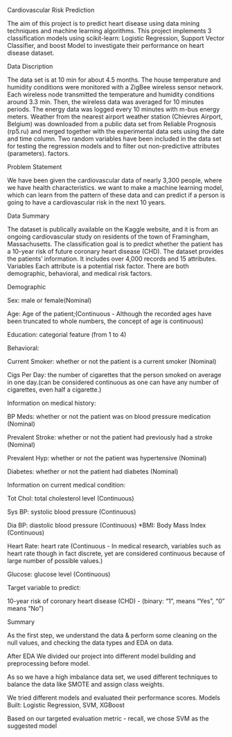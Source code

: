 Cardiovascular Risk Prediction

The aim of this project is to predict heart disease using data mining techniques and machine learning algorithms. This project implements 3 classification models using scikit-learn: Logistic Regression, Support Vector Classifier, and boost Model to investigate their performance on heart disease dataset.

Data Discription

The data set is at 10 min for about 4.5 months. The house temperature and humidity conditions were monitored with a ZigBee wireless sensor network. Each wireless node transmitted the temperature and humidity conditions around 3.3 min. Then, the wireless data was averaged for 10 minutes periods. The energy data was logged every 10 minutes with m-bus energy meters. Weather from the nearest airport weather station (Chievres Airport, Belgium) was downloaded from a public data set from Reliable Prognosis (rp5.ru) and merged together with the experimental data sets using the date and time column. Two random variables have been included in the data set for testing the regression models and to filter out non-predictive attributes (parameters). factors.

Problem Statement

We have been given the cardiovascular data of nearly 3,300 people, where we have health characteristics. we want to make a machine learning model, which can learn from the pattern of these data and can predict if a person is going to have a cardiovascular risk in the next 10 years.

Data Summary

The dataset is publically available on the Kaggle website, and it is from an ongoing cardiovascular study on residents of the town of Framingham, Massachusetts. The classification goal is to predict whether the patient has a 10-year risk of future coronary heart disease (CHD). The dataset provides the patients’ information. It includes over 4,000 records and 15 attributes. Variables Each attribute is a potential risk factor. There are both demographic, behavioral, and medical risk factors.

Demographic

Sex: male or female(Nominal)

Age: Age of the patient;(Continuous - Although the recorded ages have been truncated to whole numbers, the concept of age is continuous)

Education: categorial feature (from 1 to 4)

Behavioral:

Current Smoker: whether or not the patient is a current smoker (Nominal)

Cigs Per Day: the number of cigarettes that the person smoked on average in one day.(can be considered continuous as one can have any number of cigarettes, even half a cigarette.)

Information on medical history:

BP Meds: whether or not the patient was on blood pressure medication (Nominal)

Prevalent Stroke: whether or not the patient had previously had a stroke (Nominal)

Prevalent Hyp: whether or not the patient was hypertensive (Nominal)

Diabetes: whether or not the patient had diabetes (Nominal)

Information on current medical condition:

Tot Chol: total cholesterol level (Continuous)

Sys BP: systolic blood pressure (Continuous)

Dia BP: diastolic blood pressure (Continuous) *BMI: Body Mass Index (Continuous)

Heart Rate: heart rate (Continuous - In medical research, variables such as heart rate though in fact discrete, yet are considered continuous because of large number of possible values.)

Glucose: glucose level (Continuous)

Target variable to predict:

10-year risk of coronary heart disease (CHD) - (binary: “1”, means “Yes”, “0” means “No”)

Summary

As the first step, we understand the data & perform some cleaning on the null values, and checking the data types and EDA on data.

After EDA We divided our project into different model building and preprocessing before model.

As so we have a high imbalance data set, we used different techniques to balance the data like SMOTE and assign class weights.

We tried different models and evaluated their performance scores. Models Built: Logistic Regression, SVM, XGBoost

Based on our targeted evaluation metric - recall, we chose SVM as the suggested model
